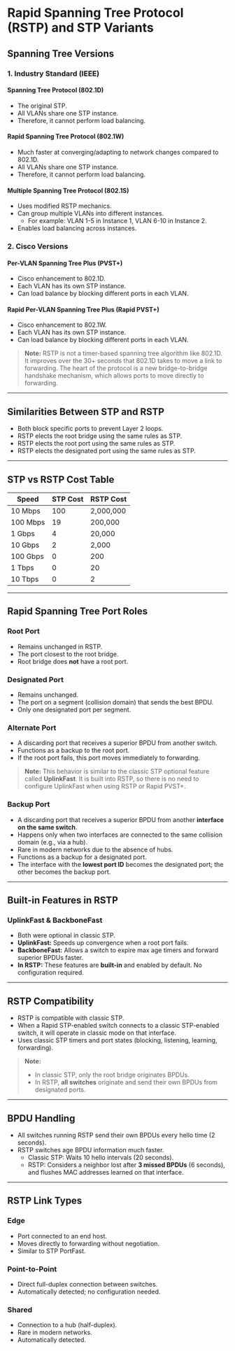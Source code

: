 # Rapid Spanning Tree Protocol (RSTP) and STP Variants

## Spanning Tree Versions

### 1. Industry Standard (IEEE)

#### Spanning Tree Protocol (802.1D)
- The original STP.
- All VLANs share one STP instance.
- Therefore, it cannot perform load balancing.

#### Rapid Spanning Tree Protocol (802.1W)
- Much faster at converging/adapting to network changes compared to 802.1D.
- All VLANs share one STP instance.
- Therefore, it cannot perform load balancing.

#### Multiple Spanning Tree Protocol (802.1S)
- Uses modified RSTP mechanics.
- Can group multiple VLANs into different instances.
  - For example: VLAN 1-5 in Instance 1, VLAN 6-10 in Instance 2.
- Enables load balancing across instances.

### 2. Cisco Versions

#### Per-VLAN Spanning Tree Plus (PVST+)
- Cisco enhancement to 802.1D.
- Each VLAN has its own STP instance.
- Can load balance by blocking different ports in each VLAN.

#### Rapid Per-VLAN Spanning Tree Plus (Rapid PVST+)
- Cisco enhancement to 802.1W.
- Each VLAN has its own STP instance.
- Can load balance by blocking different ports in each VLAN.

> **Note:** RSTP is not a timer-based spanning tree algorithm like 802.1D. It improves over the 30+ seconds that 802.1D takes to move a link to forwarding. The heart of the protocol is a new bridge-to-bridge handshake mechanism, which allows ports to move directly to forwarding.

---

## Similarities Between STP and RSTP
- Both block specific ports to prevent Layer 2 loops.
- RSTP elects the root bridge using the same rules as STP.
- RSTP elects the root port using the same rules as STP.
- RSTP elects the designated port using the same rules as STP.

---

## STP vs RSTP Cost Table

| Speed     | STP Cost | RSTP Cost |
|-----------|----------|-----------|
| 10 Mbps   | 100      | 2,000,000 |
| 100 Mbps  | 19       | 200,000   |
| 1 Gbps    | 4        | 20,000    |
| 10 Gbps   | 2        | 2,000     |
| 100 Gbps  | 0        | 200       |
| 1 Tbps    | 0        | 20        |
| 10 Tbps   | 0        | 2         |

---

## Rapid Spanning Tree Port Roles

### Root Port
- Remains unchanged in RSTP.
- The port closest to the root bridge.
- Root bridge does **not** have a root port.

### Designated Port
- Remains unchanged.
- The port on a segment (collision domain) that sends the best BPDU.
- Only one designated port per segment.

### Alternate Port
- A discarding port that receives a superior BPDU from another switch.
- Functions as a backup to the root port.
- If the root port fails, this port moves immediately to forwarding.

> **Note:** This behavior is similar to the classic STP optional feature called **UplinkFast**. It is built into RSTP, so there is no need to configure UplinkFast when using RSTP or Rapid PVST+.

### Backup Port
- A discarding port that receives a superior BPDU from another **interface on the same switch**.
- Happens only when two interfaces are connected to the same collision domain (e.g., via a hub).
- Rare in modern networks due to the absence of hubs.
- Functions as a backup for a designated port.
- The interface with the **lowest port ID** becomes the designated port; the other becomes the backup port.

---

## Built-in Features in RSTP

### UplinkFast & BackboneFast
- Both were optional in classic STP.
- **UplinkFast:** Speeds up convergence when a root port fails.
- **BackboneFast:** Allows a switch to expire max age timers and forward superior BPDUs faster.
- **In RSTP:** These features are **built-in** and enabled by default. No configuration required.

---

## RSTP Compatibility
- RSTP is compatible with classic STP.
- When a Rapid STP-enabled switch connects to a classic STP-enabled switch, it will operate in classic mode on that interface.
- Uses classic STP timers and port states (blocking, listening, learning, forwarding).

> **Note:**
> - In classic STP, only the root bridge originates BPDUs.
> - In RSTP, **all switches** originate and send their own BPDUs from designated ports.

---

## BPDU Handling
- All switches running RSTP send their own BPDUs every hello time (2 seconds).
- RSTP switches age BPDU information much faster.
  - Classic STP: Waits 10 hello intervals (20 seconds).
  - RSTP: Considers a neighbor lost after **3 missed BPDUs** (6 seconds), and flushes MAC addresses learned on that interface.

---

## RSTP Link Types

### Edge
- Port connected to an end host.
- Moves directly to forwarding without negotiation.
- Similar to STP PortFast.

### Point-to-Point
- Direct full-duplex connection between switches.
- Automatically detected; no configuration needed.

### Shared
- Connection to a hub (half-duplex).
- Rare in modern networks.
- Automatically detected.

